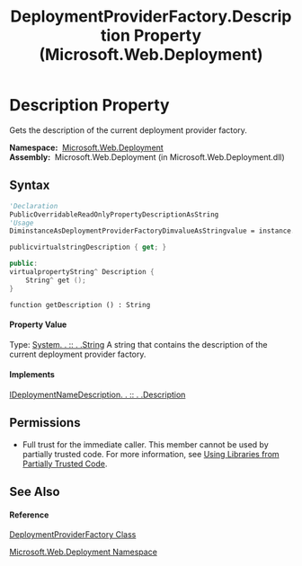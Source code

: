 ﻿---
title: DeploymentProviderFactory.Description Property  (Microsoft.Web.Deployment)
TOCTitle: Description Property
ms:assetid: P:Microsoft.Web.Deployment.DeploymentProviderFactory.Description
ms:mtpsurl: https://msdn.microsoft.com/en-us/library/microsoft.web.deployment.deploymentproviderfactory.description(v=VS.90)
ms:contentKeyID: 20208918
ms.date: 05/02/2012
mtps_version: v=VS.90
f1_keywords:
- Microsoft.Web.Deployment.DeploymentProviderFactory.Description
- Microsoft.Web.Deployment.DeploymentProviderFactory.get_Description
dev_langs:
- CSharp
- JScript
- VB
- c++
api_location:
- Microsoft.Web.Deployment.dll
api_name:
- Microsoft.Web.Deployment.DeploymentProviderFactory.Description
- Microsoft.Web.Deployment.DeploymentProviderFactory.get_Description
api_type:
- Managed
topic_type:
- apiref
- kbSyntax
product_family_name: VS
ROBOTS: INDEX,FOLLOW
---

# Description Property

Gets the description of the current deployment provider factory.

**Namespace:**  [Microsoft.Web.Deployment](microsoft-web-deployment-namespace.md)  
**Assembly:**  Microsoft.Web.Deployment (in Microsoft.Web.Deployment.dll)

## Syntax

``` vb
'Declaration
PublicOverridableReadOnlyPropertyDescriptionAsString
'Usage
DiminstanceAsDeploymentProviderFactoryDimvalueAsStringvalue = instance.Description
```

``` csharp
publicvirtualstringDescription { get; }
```

``` c++
public:
virtualpropertyString^ Description {
    String^ get ();
}
```

``` jscript
function getDescription () : String
```

#### Property Value

Type: [System. . :: . .String](https://msdn.microsoft.com/en-us/library/s1wwdcbf\(v=vs.90\))  
A string that contains the description of the current deployment provider factory.  

#### Implements

[IDeploymentNameDescription. . :: . .Description](ideploymentnamedescription-description-property-microsoft-web-deployment.md)  

## Permissions

  - Full trust for the immediate caller. This member cannot be used by partially trusted code. For more information, see [Using Libraries from Partially Trusted Code](https://msdn.microsoft.com/en-us/library/8skskf63\(v=vs.90\)).

## See Also

#### Reference

[DeploymentProviderFactory Class](deploymentproviderfactory-class-microsoft-web-deployment.md)

[Microsoft.Web.Deployment Namespace](microsoft-web-deployment-namespace.md)

